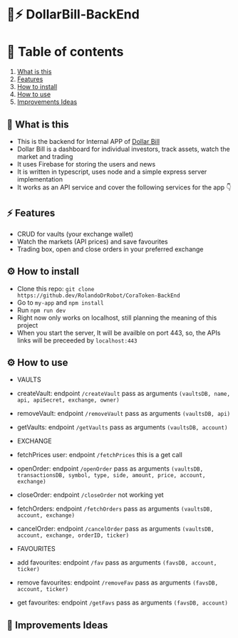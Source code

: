# 💸⚡️ DollarBill-BackEnd
# 📘 Table of contents
1. [What is this](#-what-is-this)
2. [Features](#%EF%B8%8F-features)
3. [How to install](#%EF%B8%8F-how-to-install)
4. [How to use](#%EF%B8%8F-how-to-use)
4. [Improvements Ideas](#-improvements-ideas)

## 💸 What is this
- This is the backend for Internal APP of [Dollar Bill](https://github.com/RolandoDrRobot/DollarBillStearn-FrontEnd)
- Dollar Bill is a dashboard for individual investors, track assets, watch the market and trading
- It uses Firebase for storing the users and news
- It is written in typescript, uses node and a simple express server implementation
- It works as an API service and cover the following services for the app 👇

## ⚡️ Features
- CRUD for vaults (your exchange wallet) 
- Watch the markets (API prices) and save favourites
- Trading box, open and close orders in your preferred exchange

## ⚙️ How to install
- Clone this repo: `git clone https://github.dev/RolandoDrRobot/CoraToken-BackEnd`
- Go to `my-app` and `npm install`
- Run `npm run dev`
- Right now only works on localhost, still planning the meaning of this project
- When you start the server, It will be availble on port 443, so, the APIs links will be preceeded by `localhost:443`

## ⚙️ How to use
- VAULTS
- createVault: endpoint `/createVault` pass as arguments `(vaultsDB, name, api, apiSecret, exchange, owner)`
- removeVault: endpoint `/removeVault` pass as arguments `(vaultsDB, api)`
- getVaults: endpoint `/getVaults` pass as arguments `(vaultsDB, account)`

- EXCHANGE
- fetchPrices user: endpoint `/fetchPrices` this is a get call
- openOrder: endpoint `/openOrder` pass as arguments `(vaultsDB, transactionsDB, symbol, type, side, amount, price, account, exchange)`
- closeOrder: endpoint `/closeOrder` not working yet
- fetchOrders: endpoint `/fetchOrders` pass as arguments `(vaultsDB, account, exchange)`
- cancelOrder: endpoint `/cancelOrder` pass as arguments `(vaultsDB, account, exchange, orderID, ticker)`

- FAVOURITES
- add favourites: endpoint `/fav` pass as arguments `(favsDB, account, ticker)`
- remove favourites: endpoint `/removeFav` pass as arguments `(favsDB, account, ticker)`
- get favourites: endpoint `/getFavs` pass as arguments `(favsDB, account)`

## 📘 Improvements Ideas